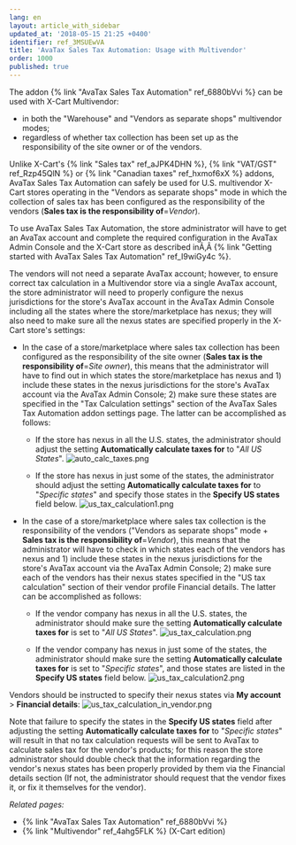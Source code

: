 ```yaml
---
lang: en
layout: article_with_sidebar
updated_at: '2018-05-15 21:25 +0400'
identifier: ref_3MSUEwVA
title: 'AvaTax Sales Tax Automation: Usage with Multivendor'
order: 1000
published: true
---
```

The addon {% link "AvaTax Sales Tax Automation" ref_6880bVvi %} can be used with X-Cart Multivendor:
   
   * in both the "Warehouse" and "Vendors as separate shops" multivendor modes;
   * regardless of whether tax collection has been set up as the responsibility of the site owner or of the vendors. 

Unlike X-Cart's {% link "Sales tax" ref_aJPK4DHN %}, {% link "VAT/GST" ref_Rzp45QlN %} or {% link "Canadian taxes" ref_hxmof6xX %} addons, AvaTax Sales Tax Automation can safely be used for U.S. multivendor X-Cart stores operating in the "Vendors as separate shops" mode in which the collection of sales tax has been configured as the responsibility of the vendors (**Sales tax is the responsibility of**=_Vendor_). 

To use AvaTax Sales Tax Automation, the store administrator will have to get an AvaTax account and complete the required configuration in the AvaTax Admin Console and the X-Cart store as described inÃ‚Â {% link "Getting started with AvaTax Sales Tax Automation" ref_I9wiGy4c %}.

The vendors will not need a separate AvaTax account; however, to ensure correct tax calculation in a Multivendor store via a single AvaTax account, the store administrator will need to properly configure the nexus jurisdictions for the store's AvaTax account in the AvaTax Admin Console including all the states where the store/marketplace has nexus; they will also need to make sure all the nexus states are specified properly in the X-Cart store's settings:

   * In the case of a store/marketplace where sales tax collection has been configured as the responsibility of the site owner (**Sales tax is the responsibility of**=_Site owner_), this means that the administrator will have to find out in which states the store/marketplace has nexus and 1) include these states in the nexus jurisdictions for the store's AvaTax account via the AvaTax Admin Console; 2) make sure these states are specified in the "Tax Calculation settings" section of the AvaTax Sales Tax Automation addon settings page. The latter can be accomplished as follows:
   
      *  If the store has nexus in all the U.S. states, the administrator should adjust the setting **Automatically calculate taxes for** to "_All US States_".
         ![auto_calc_taxes.png]({{site.baseurl}}/attachments/ref_3MSUEwVA/auto_calc_taxes.png)
         
      *  If the store has nexus in just some of the states, the administrator should adjust the setting **Automatically calculate taxes for** to "_Specific states_" and specify those states in the **Specify US states** field below.
         ![us_tax_calculation1.png]({{site.baseurl}}/attachments/ref_3MSUEwVA/us_tax_calculation1.png)

 
   * In the case of a store/marketplace where sales tax collection is the responsibility of the vendors ("Vendors as separate shops" mode + **Sales tax is the responsibility of**=_Vendor_), this means that the administrator will have to check in which states each of the vendors has nexus and 1) include these states in the nexus jurisdictions for the store's AvaTax account via the AvaTax Admin Console; 2) make sure each of the vendors has their nexus states specified in the "US tax calculation" section of their vendor profile Financial details. The latter can be accomplished as follows: 
   
      *  If the vendor company has nexus in all the U.S. states, the administrator should make sure the setting **Automatically calculate taxes for** is set to "_All US States_".
         ![us_tax_calculation.png]({{site.baseurl}}/attachments/ref_3MSUEwVA/us_tax_calculation.png)
         
      *  If the vendor company has nexus in just some of the states, the administrator should make sure the setting **Automatically calculate taxes for** is set to "_Specific states_", and those states are listed in the **Specify US states** field below.
         ![us_tax_calculation2.png]({{site.baseurl}}/attachments/ref_3MSUEwVA/us_tax_calculation2.png)

Vendors should be instructed to specify their nexus states via **My account** > **Financial details**:
![us_tax_calculation_in_vendor.png]({{site.baseurl}}/attachments/ref_3MSUEwVA/us_tax_calculation_in_vendor.png)

Note that failure to specify the states in the **Specify US states** field after adjusting the setting **Automatically calculate taxes for** to "_Specific states_" will result in that no tax calculation requests will be sent to AvaTax to calculate sales tax for the vendor's products; for this reason the store administrator should double check that the information regarding the vendor's nexus states has been properly provided by them via the Financial details section (If not, the administrator should request that the vendor fixes it, or fix it themselves for the vendor).

_Related pages:_

   * {% link "AvaTax Sales Tax Automation" ref_6880bVvi %}
   * {% link "Multivendor" ref_4ahg5FLK %} (X-Cart edition)
